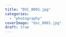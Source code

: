 ```yaml
---
title: "DSC_0001.jpg"
categories: 
  - "photography"
coverImage: "dsc_0001.jpg"
draft: true
---
```



